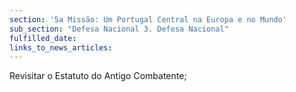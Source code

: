 ```yaml
---
section: '5a Missão: Um Portugal Central na Europa e no Mundo'
sub_section: "Defesa Nacional 3. Defesa Nacional"
fulfilled_date:
links_to_news_articles:
---
```


Revisitar o Estatuto do Antigo Combatente;